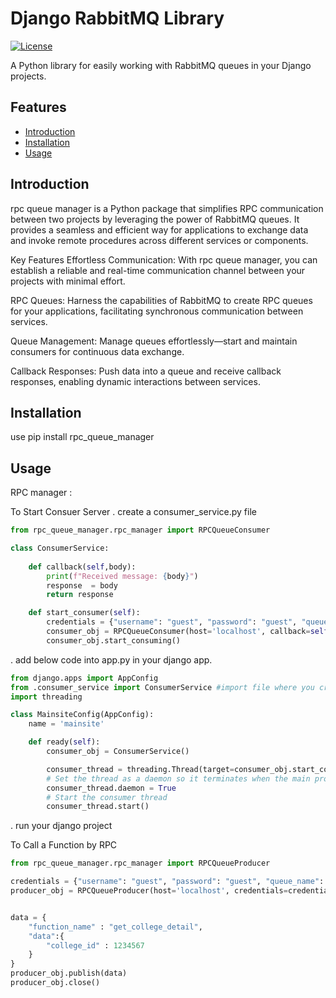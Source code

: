 # Django RabbitMQ Library

[![License](https://img.shields.io/badge/License-MIT-blue.svg)](LICENSE)

A Python library for easily working with RabbitMQ queues in your Django projects.

## Features

- [Introduction](#introduction)
- [Installation](#installation)
- [Usage](#usage)

## Introduction

rpc queue manager is a Python package that simplifies RPC communication between two projects by leveraging the power of RabbitMQ queues. It provides a seamless and efficient way for applications to exchange data and invoke remote procedures across different services or components.

Key Features
Effortless Communication: With rpc queue manager, you can establish a reliable and real-time communication channel between your projects with minimal effort.

RPC Queues: Harness the capabilities of RabbitMQ to create RPC queues for your applications, facilitating synchronous communication between services.

Queue Management: Manage queues effortlessly—start and maintain consumers for continuous data exchange.

Callback Responses: Push data into a queue and receive callback responses, enabling dynamic interactions between services.


## Installation

use pip install rpc_queue_manager 

## Usage

RPC manager : 

To Start Consuer Server
. create a consumer_service.py file 
```python
from rpc_queue_manager.rpc_manager import RPCQueueConsumer

class ConsumerService:
    
    def callback(self,body):
        print(f"Received message: {body}")
        response  = body 
        return response

    def start_consumer(self):
        credentials = {"username": "guest", "password": "guest", "queue_name": "rpc_college_listing"}
        consumer_obj = RPCQueueConsumer(host='localhost', callback=self.callback, credentials=credentials)
        consumer_obj.start_consuming()
```

. add below code into app.py in your django app. 

```python
from django.apps import AppConfig
from .consumer_service import ConsumerService #import file where you creat it 
import threading

class MainsiteConfig(AppConfig):
    name = 'mainsite'

    def ready(self):
        consumer_obj = ConsumerService()

        consumer_thread = threading.Thread(target=consumer_obj.start_consumer)
        # Set the thread as a daemon so it terminates when the main program exits
        consumer_thread.daemon = True
        # Start the consumer thread
        consumer_thread.start()
```


. run your django project 

To Call a Function by RPC 

```python
from rpc_queue_manager.rpc_manager import RPCQueueProducer

credentials = {"username": "guest", "password": "guest", "queue_name": "rpc_college_listing"}
producer_obj = RPCQueueProducer(host='localhost', credentials=credentials)


data = {
    "function_name" : "get_college_detail",
    "data":{
        "college_id" : 1234567 
    }
}
producer_obj.publish(data)
producer_obj.close()

```